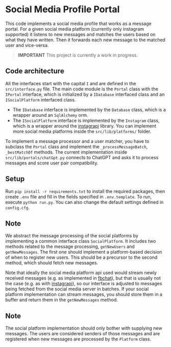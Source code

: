 # Social Media Profile Portal

This code implements a social media profile that works as a message portal. For a given social media platform (currently only instagram supported) it listens to new messages and matches the users based on what they have written. Then it forwards each new message to the matched user and vice-versa.

> **IMPORTANT**
> This project is currently a work in progress.

## Code architecture

All the interfaces start with the capital `I` and are defined in the `src/interface.py` file. The main code module is the `Portal` class with the `IPortal` interface, which is initialized by a `IDatabase` interfaced class and an `ISocialPlatform` interfaced class.

- The `IDatabase` interface is implemented by the `Database` class, which is a wrapper around an `SqlAlchemy` orm.
- The `ISocialPlatform` interface is implemented by the `Instagram` class, which is a wrapper around the [instagrapi](https://github.com/subzeroid/instagrapi) library. You can implement more social media platforms inside the `src/lib/platforms/` folder.

To implement a message processor and a user matcher, you have to subclass the `Portal` class and implement the `_processMessageBatch`, `_bestMatchOf` methods. The current implementation inside `src/lib/portals/chatGpt.py` connects to ChatGPT and asks it to process messages and score user pair compatibility.

## Setup

Run `pip install -r requirements.txt` to install the required packages, then create `.env` file and fill in the fields specified in `.env.template`. To run, execute `python run.py`. You can also change the default settings defined in `config.cfg`.

## Note

We abstract the message processing of the social platforms by implementing a common interface class `SocialPlatform`. It includes two methods related to the message processing, `getNewUsers` and `getNewMessages`. The first one should implement a platform-based decision of when to register new users. This should be a precursor to the second method, which should fetch new messages.

Note that ideally the social media platform api used would stream newly received messages (e.g. as implemented in [fbchat](https://github.com/fbchat-dev/fbchat)), but that is usually not the case (e.g. as with [instagrapi](https://github.com/subzeroid/instagrapi)), so our interface is adjusted to messages being fetched from the social media server in batches. If your social platform implementation can stream messages, you should store them in a buffer and return them in the `getNewMessages` method.

## Note

The social platform implementation should only bother with supplying new messages. The users are considered senders of those messages and are registered when new messages are processed by the `Platform` class.